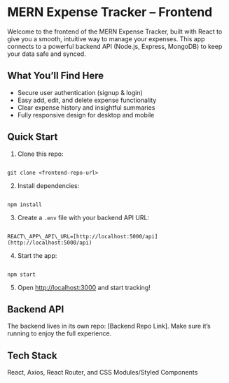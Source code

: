 
# MERN Expense Tracker – Frontend

Welcome to the frontend of the MERN Expense Tracker, built with React to give you a smooth, intuitive way to manage your expenses. This app connects to a powerful backend API (Node.js, Express, MongoDB) to keep your data safe and synced.

## What You’ll Find Here
- Secure user authentication (signup & login)
- Easy add, edit, and delete expense functionality
- Clear expense history and insightful summaries
- Fully responsive design for desktop and mobile

## Quick Start
1. Clone this repo:
```

git clone <frontend-repo-url>

```
2. Install dependencies:
```

npm install

```
3. Create a `.env` file with your backend API URL:
```

REACT\_APP\_API\_URL=[http://localhost:5000/api](http://localhost:5000/api)

```
4. Start the app:
```

npm start

```
5. Open [http://localhost:3000](http://localhost:3000) and start tracking!

## Backend API
The backend lives in its own repo: [Backend Repo Link]. Make sure it’s running to enjoy the full experience.

## Tech Stack
React, Axios, React Router, and CSS Modules/Styled Components

